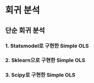 # 회귀 분석

## 단순 회귀 분석

### 1. Statsmodel로 구현한 Simple OLS

### 2. Sklearn으로 구현한 Simple OLS

### 3. Scipy로 구현한 Simple OLS
